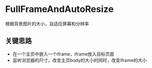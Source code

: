 # FullFrameAndAutoResize
根据背景图片的大小，自适应屏幕和分辨率

## 关键思路
- 在一个主页中嵌入一个iframe，iframe放入目标页面
- 监听浏览器的尺寸，改变主页body的大小的同时，改变iframe的大小
